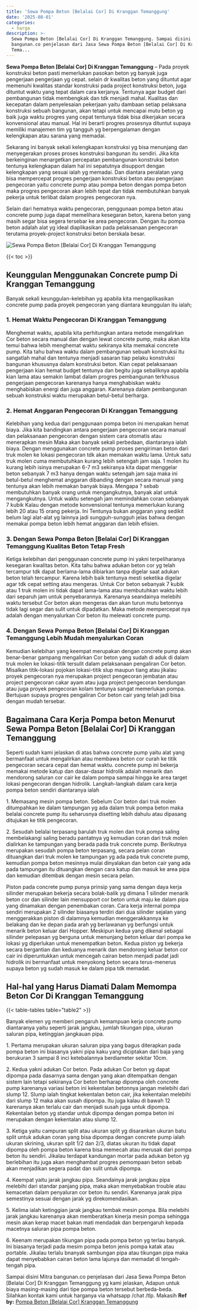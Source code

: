 ```yaml
---
title: 'Sewa Pompa Beton [Belalai Cor] Di Kranggan Temanggung'
date: '2025-08-01'
categories:
  - harga
description: >-
  Sewa Pompa Beton [Belalai Cor] Di Kranggan Temanggung. Sampai disini Mitra
  bangunan.co penjelasan dari Jasa Sewa Pompa Beton [Belalai Cor] Di Kranggan
  Tema...
---
```


**Sewa Pompa Beton \[Belalai Cor\] Di Kranggan Temanggung** – Pada proyek konstruksi beton pasti memerlukan pasokan beton yg banyak juga pengerjaan pengerjaan yg cepat. selain dr kwalitas beton yang dituntut agar memenuhi kwalitas standar konstruksi pada project konstruksi beton, juga dituntut waktu yang tepat dalam cara kerjanya. Tentunya agar budget dari pembangunan tidak membengkak dan tdk menjadi mahal. Kualitas dan kecepatan dalam penyelesaian pekerjaan yaitu dambaan setiap pelaksana konstruksi sebuah bangunan, akan tetapi untuk mencapai mutu beton yg baik juga waktu progres yang cepat tentunya tidak bisa dikerjakan secara konvensional atau manual. Hal ini berarti progres prosesnya dituntut supaya memiliki manajemen tim yg tangguh yg berpengalaman dengan kelengkapan atau sarana yang memadai.

Sekarang ini banyak sekali kelengkapan konstruksi yg bisa menunjang dan menyegerakan proses proses konstruksi bangunan itu sendiri. Jika kita berkeinginan menargetkan percepatan pembangunan konstruksi beton tentunya kelengkapan dalam hal ini sepatutnya disupport dengan kelengkapan yang sesuai ialah yg memadai. Dan diantara peralatan yang bisa mempercepat progres pengerjaan konstruksi beton atau pengerjaan pengecoran yaitu concrete pump atau pompa beton dengan pompa beton maka progres pengecoran akan lebih tepat dan tidak membutuhkan banyak pekerja untuk terlibat dalam progres pengecoran nya.

Selain dari hematnya waktu pengecoran, penggunaan pompa beton atau concrete pump juga dapat memelihara kesegaran beton, karena beton yang masih segar bisa segera tersebar ke area pengecoran. Dengan itu pompa beton adalah alat yg ideal diaplikasikan pada pelaksanaan pengecoran terutama proyek-project konstruksi beton berskala besar.

![Sewa Pompa Beton [Belalai Cor] Di Kranggan Temanggung](/images/sewa-concrete-pump-36.png)

{{< toc >}}

## Keunggulan Menggunakan Concrete pump Di Kranggan Temanggung

Banyak sekali keunggulan-kelebihan yg apabila kita mengaplikasikan concrete pump pada proyek pengecoran yang diantara keunggulan itu ialah;

### 1\. Hemat Waktu Pengecoran Di Kranggan Temanggung

Menghemat waktu, apabila kita perhitungkan antara metode mengalirkan Cor beton secara manual dan dengan lewat concrete pump, maka akan kita temui bahwa lebih menghemat waktu sekiranya kita memakai concrete pump. Kita tahu bahwa waktu dalam pembangunan sebuah konstruksi itu sangatlah mahal dan tentunya menjadi sasaran tiap pelaku konstruksi bangunan khususnya dalam konstruksi beton. Kian cepat pelaksanaan pengerjaan kian hemat budget tentunya dan begitu juga sebaliknya apabila kian lama atau semakin lambat dalam progres pembangunan terkhusus pengerjaan pengecoran karenanya hanya menghabiskan waktu menghabiskan energi dan juga anggaran. Karenanya dalam pembangunan sebuah konstruksi waktu merupakan betul-betul berharga.

### 2\. Hemat Anggaran Pengecoran Di Kranggan Temanggung

Kelebihan yang kedua dari penggunaan pompa beton ini merupakan hemat biaya. Jika kita bandingkan antara pengerjaan pengecoran secara manual dan pelaksanaan pengecoran dengan sistem cara otomatis atau menerapkan mesin Maka akan banyak sekali perbedaan, diantaranya ialah biaya. Dengan menggunakan concrete pump proses pengiriman beton dari truk molen ke lokasi pengecoran tdk akan memakan waktu lama. Untuk satu truk molen cuma membutuhkan kurang lebih setengah jam saja. 1 molen itu kurang lebih isinya merupakan 6-7 m3 sekiranya kita dapat menggelar beton sebanyak 7 m3 hanya dengan waktu setengah jam saja maka ini betul-betul menghemat anggaran dibanding dengan secara manual yang tentunya akan lebih memakan banyak biaya. Mengapa ? sebab membutuhkan banyak orang untuk mengangkutnya, banyak alat untuk mengangkutnya. Untuk waktu setengah jam memindahkan coran sebanyak 7 kubik Kalau dengan metode konvensional tentunya memerlukan kurang lebih 20 atau 15 orang pekerja. Ini Tentunya bukan anggaran yang sedikit belum lagi alat-alat yg lainnya jadi sungguh-sungguh jelas bahwa dengan memakai pompa beton lebih hemat anggaran dan lebih efisien.

### 3\. Dengan Sewa Pompa Beton \[Belalai Cor\] Di Kranggan Temanggung Kualitas Beton Tetap Fresh

Ketiga kelebihan dari penggunaan concrete pump ini yakni terpeliharanya kesegaran kwalitas beton. Kita tahu bahwa adukan beton cor yg telah tercampur tdk dapat berlama-lama dibiarkan tanpa digelar saat adukan beton telah tercampur. Karena lebih baik tentunya mesti seketika digelar agar tdk cepat setting atau mengeras. Untuk Cor beton sebanyak 7 kubik atau 1 truk molen ini tidak dapat lama-lama atau membutuhkan waktu lebih dari separuh jam untuk penyebarannya. Karenanya seandainya melebihi waktu tersebut Cor beton akan mengeras dan akan turun mutu betonnya tidak lagi segar dan sulit untuk dipadatkan. Maka metode mempercepat nya adalah dengan menyalurkan Cor beton itu melewati concrete pump.

### 4\. Dengan Sewa Pompa Beton \[Belalai Cor\] Di Kranggan Temanggung Lebih Mudah menyalurkan Coran

Kemudian kelebihan yang keempat merupakan dengan concrete pump akan benar-benar gampang mengalirkan Cor beton yang sudah di aduk di dalam truk molen ke lokasi-titik tersulit dalam pelaksanaan pengaliran Cor beton. Misalkan titik-lokasi pojokan lokasi-titik slup maupun tiang atau jikalau proyek pengecoran nya merupakan project pengecoran jembatan atau project pengecoran cakar ayam atau juga project pengecoran bendungan atau juga proyek pengecoran kolam tentunya sangat memerlukan pompa. Bertujuan supaya progres pengaliran Cor beton cair yang telah jadi bisa dengan mudah tersebar.

## Bagaimana Cara Kerja Pompa beton Menurut Sewa Pompa Beton \[Belalai Cor\] Di Kranggan Temanggung

Seperti sudah kami jelaskan di atas bahwa concrete pump yaitu alat yang bermanfaat untuk mengalirkan atau membawa beton cor curah ke titik pengecoran secara cepat dan hemat waktu. concrete pump ini bekerja memakai metode katup dan dasar-dasar hidrolik adalah menarik dan mendorong saluran cor cair ke dalam pompa sampai hingga ke area target lokasi pengecoran dengan hidrolik. Langkah-langkah dalam cara kerja pompa beton sendiri diantaranya ialah

1\. Memasang mesin pompa beton. Sebelum Cor beton dari truk molen ditumpahkan ke dalam tampungan yg ada dalam truk pompa beton maka belalai concrete pump itu seharusnya disetting lebih dahulu atau dipasang ditujukan ke titik pengecoran.

2\. Sesudah belalai terpasang barulah truk molen dan truk pompa saling membelakangi saling beradu pantatnya yg kemudian coran dari truk molen dialirkan ke tampungan yang berada pada truk concrete pump. Berikutnya merupakan sesudah pompa beton terpasang, secara pelan coran dituangkan dari truk molen ke tampungan yg ada pada truk concrete pump, kemudian pompa beton mesinnya mulai dinyalakan dan beton cair yang ada pada tampungan itu dituangkan dengan cara katup dan masuk ke area pipa dan kemudian ditembak dengan mesin secara pelan.

Piston pada concrete pump punya prinsip yang sama dengan daya kerja silinder merupakan bekerja secara bolak-balik yg dimana 1 silinder menarik beton cor dan silinder lain mensupport cor beton untuk maju ke dalam pipa yang dinamakan dengan penembakan coran. Cara kerja internal pompa sendiri merupakan 2 silinder biasanya terdiri dari dua silinder sejalan yang menggerakkan piston di dalamnya kemudian menggerakkannya ke belakang dan ke depan pada arah yg berlawanan yg berfungsi untuk menarik beton keluar dari Hopper. Meskipun kedua yang dikenal sebagai silinder pelepasan yg berguna untuk menunjang beton keluar dari pompa ke lokasi yg diperlukan untuk menempatkan beton. Kedua piston yg bekerja secara bergantian dan keduanya menarik dan mendorong keluar beton cor cair ini diperuntukkan untuk mencegah cairan beton menjadi padat jadi hidrolik ini bermanfaat untuk menyokong beton secara terus-menerus supaya beton yg sudah masuk ke dalam pipa tdk memadat.

## Hal-hal yang Harus Diamati Dalam Memompa Beton Cor Di Kranggan Temanggung

{{< table-tables table="table2" >}}

Banyak elemen yg memberi pengaruh kemampuan kerja concrete pump diantaranya yaitu seperti jarak jangkau, jumlah tikungan pipa, ukuran saluran pipa, ketinggian jangkauan pipa.

1\. Pertama merupakan ukuran saluran pipa yang bagus diterapkan pada pompa beton ini biasanya yakni pipa kaku yang diciptakan dari baja yang berukuran 3 sampai 8 inci ketebalannya berdiameter sekitar 10cm.

2\. Kedua yakni adukan Cor beton. Pada adukan Cor beton yg dapat dipompa pada dasarnya sama dengan yang akan ditempatkan dengan sistem lain tetapi sekiranya Cor beton berharap dipompa oleh concrete pump karenanya variasi beton ini kekentalan betonnya jangan melebihi dari slump 12. Slump ialah tingkat kekentalan beton cair, jika kekentalan melebihi dari slump 12 maka akan susah dipompa. Itu juga kalau di bawah 12 karenanya akan terlalu cair dan menjadi susah juga untuk dipompa. Kekentalan beton yg standar untuk dipompa dengan pompa beton ini merupakan dengan kekentalan atau slump 12.

3\. Ketiga yaitu campuran split atau ukuran split yg disarankan ukuran batu split untuk adukan coran yang bisa dipompa dengan concrete pump ialah ukuran skrining, ukuran split 1/2 dan 2/3, diatas ukuran itu tidak dapat dipompa oleh pompa beton karena bisa memecah atau merusak dari pompa beton itu sendiri. Jikalau terdapat kandungan mortar pada adukan beton yg berlebihan itu juga akan menghambat progres pemompaan beton sebab akan menjadikan segera padat dan sulit untuk dipompa.

4\. Keempat yaitu jarak jangkau pipa. Seandainya jarak jangkau pipa melebihi dari standar panjang pipa, maka akan menyebabkan trouble atau kemacetan dalam penyaluran cor beton itu sendiri. Karenanya jarak pipa semestinya sesuai dengan jarak yg direkomendasikan.

5\. Kelima ialah ketinggian jarak jangkau tembak mesin pompa. Bila melebihi jarak jangkau karenanya akan memberatkan kinerja mesin pompa sehingga mesin akan kerap macet bakan mati mendadak dan berpengaruh kepada macetnya saluran pipa pompa beton.

6\. Keenam merupakan tikungan pipa pada pompa beton yg terlau banyak. Ini biasanya terjadi pada mesim pompa beton jenis pompa katak atau portable. Jikalau terlalu bnanyak sambungan pipa atau tikungan pipa maka dapat menyebabkan cairan beton lama lajunya dan memadat di tengah-tengah pipa.

Sampai disini Mitra bangunan.co penjelasan dari Jasa Sewa Pompa Beton \[Belalai Cor\] Di Kranggan Temanggung yg kami jelaskan, Adapun untuk biaya masing-masing dari tipe pompa beton tersebut berbeda-beda. Silahkan kontak kami untuk harganya via whatsapp /chat /tlp. Makasih
**Ref by:** [Pompa Beton [Belalai Cor] Kranggan Temanggung](https://id.wikipedia.org/wiki/Pompa)
